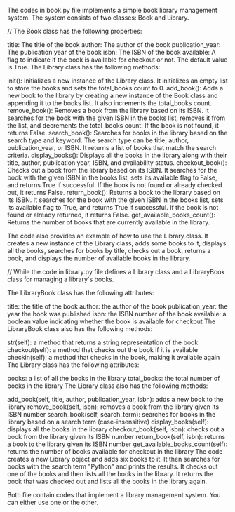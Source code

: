 The codes in book.py file implements a simple book library management system. The system consists of two classes: Book and Library.

// The Book class has the following properties:

title: The title of the book
author: The author of the book
publication_year: The publication year of the book
isbn: The ISBN of the book
available: A flag to indicate if the book is available for checkout or not. The default value is True.
The Library class has the following methods:

init(): Initializes a new instance of the Library class. It initializes an empty list to store the books and sets the total_books count to 0.
add_book(): Adds a new book to the library by creating a new instance of the Book class and appending it to the books list. It also increments the total_books count.
remove_book(): Removes a book from the library based on its ISBN. It searches for the book with the given ISBN in the books list, removes it from the list, and decrements the total_books count. If the book is not found, it returns False.
search_book(): Searches for books in the library based on the search type and keyword. The search type can be title, author, publication_year, or ISBN. It returns a list of books that match the search criteria.
display_books(): Displays all the books in the library along with their title, author, publication year, ISBN, and availability status.
checkout_book(): Checks out a book from the library based on its ISBN. It searches for the book with the given ISBN in the books list, sets its available flag to False, and returns True if successful. If the book is not found or already checked out, it returns False.
return_book(): Returns a book to the library based on its ISBN. It searches for the book with the given ISBN in the books list, sets its available flag to True, and returns True if successful. If the book is not found or already returned, it returns False.
get_available_books_count(): Returns the number of books that are currently available in the library.

The code also provides an example of how to use the Library class. It creates a new instance of the Library class, adds some books to it, displays all the books, searches for books by title, checks out a book, returns a book, and displays the number of available books in the library.



// While the code in library.py file defines a Library class and a LibraryBook class for managing a library's books.

The LibraryBook class has the following attributes:

title: the title of the book
author: the author of the book
publication_year: the year the book was published
isbn: the ISBN number of the book
available: a boolean value indicating whether the book is available for checkout
The LibraryBook class also has the following methods:

str(self): a method that returns a string representation of the book
checkout(self): a method that checks out the book if it is available
checkin(self): a method that checks in the book, making it available again
The Library class has the following attributes:

books: a list of all the books in the library
total_books: the total number of books in the library
The Library class also has the following methods:

add_book(self, title, author, publication_year, isbn): adds a new book to the library
remove_book(self, isbn): removes a book from the library given its ISBN number
search_book(self, search_term): searches for books in the library based on a search term (case-insensitive)
display_books(self): displays all the books in the library
checkout_book(self, isbn): checks out a book from the library given its ISBN number
return_book(self, isbn): returns a book to the library given its ISBN number
get_available_books_count(self): returns the number of books available for checkout in the library
The code creates a new Library object and adds six books to it. It then searches for books with the search term "Python" and prints the results. It checks out one of the books and then lists all the books in the library. It returns the book that was checked out and lists all the books in the library again.



Both file contain codes that implement a library management system. You can either use one or the other.

